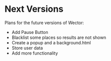 **Next Versions**
================

Plans for the future versions of Wector:

- Add Pause Button
- Blacklist some places so results are not shown
- Create a popup and a background.html
- Store user data
- Add more functionality